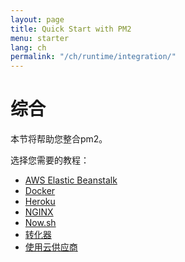```yaml
---
layout: page
title: Quick Start with PM2
menu: starter
lang: ch
permalink: "/ch/runtime/integration/"
---
```


# 综合

本节将帮助您整合pm2。

选择您需要的教程：

- [AWS Elastic Beanstalk]({{site.baseurl}}/ch/runtime/integration/beanstalk)
- [Docker]({{site.baseurl}}/ch/runtime/integration/docker)
- [Heroku]({{site.baseurl}}/ch/runtime/integration/heroku)
- [NGINX]({{site.baseurl}}/ch/runtime/integration/nginx)
- [Now.sh]({{site.baseurl}}/ch/runtime/integration/now)
- [转化器]({{site.baseurl}}/ch/runtime/integration/transpilers)
- [使用云供应商]({{site.baseurl}}/ch/runtime/integration/cloud-providers)